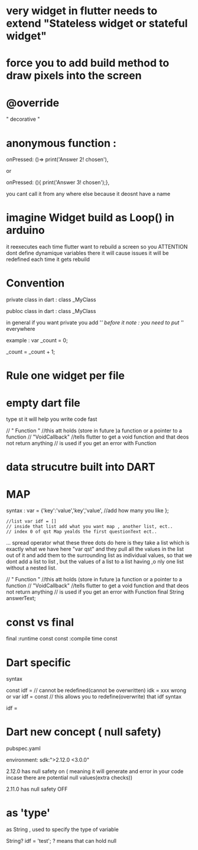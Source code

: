 # very widget in flutter needs to extend "Stateless widget or stateful widget"

# force you to add build method to draw pixels into the screen  

# @override 
" decorative "

# anonymous function :
onPressed: ()=> print('Answer 2! chosen'),

or

onPressed: (){ print('Answer 3! chosen');},

you cant call it from any where else because it deosnt have a name



# imagine Widget build as Loop() in arduino
it reexecutes each time flutter want to rebuild a screen
so you ATTENTION dont define dynamique variables there it will cause issues 
it will be redefined each time it gets rebuild


# Convention 

private class in dart :
class _MyClass

publoc class in dart :
class _MyClass


in general if you want private you add '_' before it
note : you need to put '_' everywhere

example :
var _count = 0;

_count = _count + 1;

# Rule one widget per file

# empty dart file 

type st it will help you write code fast


  // " Function "
  //this att holds (store in future )a function or a pointer to a function
  // "VoidCallback"
  //tells flutter to get a  void function and that deos not return anything 
  // is used if you get an error with Function

# data strucutre built into DART

# MAP

syntax :
var = {'key':'value','key','value', //add how many you like };


    //list var idf = []
    // inside that list add what you want map , another list, ect..
    // index 0 of qst Map yealds the first questionText ect..


...
spread operator 
 what these three dots do here is they take a list which is exactly what we have here "var qst" and they pull all the values in the list out of it and add them to the surrounding list as individual values,
 so that we dont add a list to list , but the values of a list to a list having ,o nly one list without a nested list.


   // " Function "
  //this att holds (store in future )a function or a pointer to a function
  // "VoidCallback"
  //tells flutter to get a  void function and that deos not return anything 
  // is used if you get an error with Function
  final String answerText;

# const vs final
final :runtime const
const :compile time const

# Dart specific
syntax

const idf = // cannot be redefined(cannot be overwritten)
idk = xxx wrong
or
var idf = const // this allows you to redefine(overwrite) that idf
syntax

idf =

# Dart new concept ( null safety)

pubspec.yaml

environment:
  sdk:">2.12.0 <3.0.0"

2.12.0 has null safety on ( meaning it will generate and error
in your code incase there are potential null values(extra checks))

2.11.0  has null safety OFF


# as 'type' 
as String , used to specify the type of variable


String? idf = 'test';
? means that can hold null



